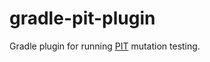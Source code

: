 gradle-pit-plugin
=================

Gradle plugin for running [PIT](http://pitest.org) mutation testing.